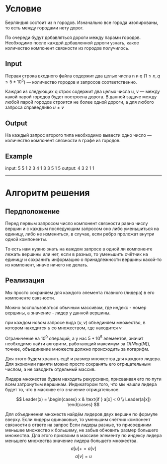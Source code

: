 # Условие
Берляндия состоит из n городов. Изначально все города изолированы, то есть между городами нету дорог.

По очереди будут добавляться дороги между парами городов. Необходимо после каждой добавленной дороги узнать, какое количество компонент связности из городов получилось.

## Input

Первая строка входного файла содержит два целых числа n и q ($1 \le n, q \le 5*10^5$) — количество городов и запросов соответственно.

Каждая из следующих q строк содержит два целых числа u, v — между какой парой городов будет построена дорога. В данной задаче между любой парой городов строится не более одной дороги, а для любого запроса справедливо $u \ne v$
## Output

На каждый запрос второго типа необходимо вывести одно число — количество компонент связности в графе из городов.

## Example
input:
5 5
1 2
3 4
1 3
3 5
1 5
output:
4
3
2
1
1

---

# Алгоритм решения 
## Пердположение
Перед первым запросом число компонент связности равно числу вершин и с каждым последующим запросом оно либо уменьшиться на единицу, либо не измениться, в случае, если ребро проложат внутри одной компоненты. 

То есть нам нужно знать на каждом запросе в одной ли компоненте лежать вершины или нет, если в разных, то уменьшить счётчик на единицу и сохранить информацию о принадлежности вершины какой-то из компонент, иначе ничего не делать.
## Реализация
Мы просто сохраняем для каждого элемента главного (лидера) в его компоненте связности.

Можно воспользоваться обычным массивом, где индекс - номер вершины, а значение - лидер у данной вершины. 

при каждом новом запросе вида $(u, v)$ объединяем множество, в котором находится $u$ со множеством, где находится $v$

Ограничение на $10^9$ операций, а у нас $5*10^5$ элементов, значит необходимо найти алгоритм, работающий максимум за $O(Nlog(N))$, точнее, объединение множеств должно происходить за логарифм.

Для этого будем хранить ещё и размер множества для каждого лидера. Для экономии памяти можно просто сохранять его отрицательным числом, а не заводить отдельный массив.

Лидера множества будем находить рекурсивно, присваивая его по пути всем затронутым вершинам. Индикатором того, что мы нашли лидера будет то, что в массиве его значение отрицательное.

$$
Leader(x) = 
\begin{cases} 
 x & \text{if } a[x] < 0 \\
Leader(a[x])
\end{cases} 
$$

Для объединения множеств найдём лидеров двух вершин по формуле вверху.
Если лидеры одинаковые, то уменьшим счётчик компонент связности в ответе на запрос
Если лидеры разные, то присоединим меньшее множество к большему, не забыв обновить размер большего множества. Для этого присвоим в массиве элементу по индексу лидера меньшего множества значение лидера большего множества.
$$a[u] += a[v]$$
$$a[v] = u$$


